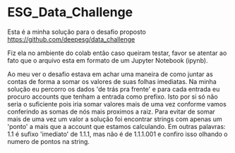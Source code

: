 # ESG_Data_Challenge

Esta é a minha solução para o desafio proposto https://github.com/deepesg/data_challenge

Fiz ela no ambiente do colab então caso queiram testar, favor se atentar ao fato que o arquivo esta em formato de um Jupyter Notebook (ipynb).

Ao meu ver o desafio estava em achar uma maneira de como juntar as contas de forma a somar os valores de suas folhas imediatas. Na minha solução eu percorro os dados 'de trás pra frente' e para cada entrada eu procuro accounts que tenham a entrada como prefixo. Isto por si só não seria o suficiente pois iria somar valores mais de uma vez conforme vamos conferindo as somas de nós mais proximos a raiz. Para evitar de somar mais de uma vez um valor a solução foi encontrar strings com apenas um 'ponto' a mais que a account que estamos calculando. Em outras palavras: 1.1 é sufixo 'imediato' de 1.1.1, mas não é de 1.1.1.001 e confiro isso olhando o numero de pontos na string.
